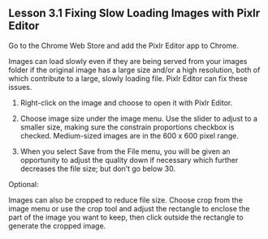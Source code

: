 ## Lesson 3.1 Fixing Slow Loading Images with Pixlr Editor

Go to the Chrome Web Store and add the  Pixlr Editor app  to Chrome.

Images can load slowly even if they are being served from your images folder if the original image has a large size and/or a high resolution, both of which contribute to a large, slowly loading file. Pixlr Editor can fix these issues.

1. Right-click on the  image and choose to open it with Pixlr Editor.

2. Choose image size under the image menu. Use the slider to adjust to a smaller size, making sure the constrain proportions checkbox is checked. Medium-sized images are in the 600 x 600 pixel range.

3. When you select Save from the File menu, you will be given an opportunity to adjust the quality down if necessary which further decreases the file size; but don’t go below 30.

Optional:

Images can also be cropped to reduce file size. Choose crop from the image menu or use the crop tool and adjust the rectangle to enclose the part of the image you want to keep, then click outside the rectangle to generate the cropped image.


